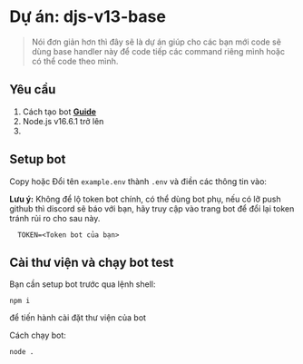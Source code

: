 # Dự án: djs-v13-base
> Nói đơn giản hơn thì đây sẽ là dự án giúp cho các bạn mới code sẽ dùng base handler này để code tiếp các command riêng mình hoặc có thể code theo mình.

## Yêu cầu

1. Cách tạo bot **[Guide](https://polowis.home.blog/2019/01/21/huong-dan-tao-bot-tren-discord-p1/)**
2. Node.js v16.6.1 trở lên
3. 
## Setup bot

Copy hoặc Đổi tên `example.env` thành `.env` và điền các thông tin vào:

**Lưu ý:** Không để lộ token bot chính, có thể dùng bot phụ, nếu có lỡ push github thì discord sẽ báo với bạn, hãy truy cập vào trang bot để đổi lại token tránh rủi ro cho sau này.


```env
  TOKEN=<Token bot của bạn>
```

## Cài thư viện và chạy bot test
Bạn cần setup bot trước qua lệnh shell:
```
npm i
```
để tiến hành cài đặt thư viện của bot

Cách chạy bot:
```
node .
```
